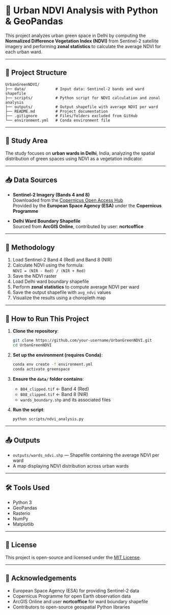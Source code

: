 # 🌿 Urban NDVI Analysis with Python & GeoPandas

This project analyzes urban green space in Delhi by computing the **Normalized Difference Vegetation Index (NDVI)** from Sentinel-2 satellite imagery and performing **zonal statistics** to calculate the average NDVI for each urban ward.

---

## 📁 Project Structure

```
UrbanGreenNDVI/
├── data/             # Input data: Sentinel-2 bands and ward shapefile
├── scripts/          # Python script for NDVI calculation and zonal analysis
├── outputs/          # Output shapefile with average NDVI per ward
├── README.md         # Project documentation
├── .gitignore        # Files/folders excluded from GitHub
└── environment.yml   # Conda environment file
```

---

## 📍 Study Area

The study focuses on **urban wards in Delhi**, India, analyzing the spatial distribution of green spaces using NDVI as a vegetation indicator.

---

## 📥 Data Sources

- **Sentinel-2 Imagery (Bands 4 and 8)**  
  Downloaded from the [Copernicus Open Access Hub](https://scihub.copernicus.eu/)  
  Provided by the **European Space Agency (ESA)** under the **Copernicus Programme**

- **Delhi Ward Boundary Shapefile**  
  Sourced from **ArcGIS Online**, contributed by user: **ncrtcoffice**

---

## 🧪 Methodology

1. Load Sentinel-2 Band 4 (Red) and Band 8 (NIR)
2. Calculate NDVI using the formula:  
   `NDVI = (NIR - Red) / (NIR + Red)`
3. Save the NDVI raster
4. Load Delhi ward boundary shapefile
5. Perform **zonal statistics** to compute average NDVI per ward
6. Save the output shapefile with `avg_ndvi` values
7. Visualize the results using a choropleth map

---

## 🐍 How to Run This Project

1. **Clone the repository**:
   ```bash
   git clone https://github.com/your-username/UrbanGreenNDVI.git
   cd UrbanGreenNDVI
   ```

2. **Set up the environment (requires Conda)**:
   ```bash
   conda env create -f environment.yml
   conda activate greenspace
   ```

3. **Ensure the `data/` folder contains**:
   - `B04_clipped.tif` ← Band 4 (Red)
   - `B08_clipped.tif` ← Band 8 (NIR)
   - `wards_boundary.shp` and its associated files

4. **Run the script**:
   ```bash
   python scripts/ndvi_analysis.py
   ```

---

## 📤 Outputs

- `outputs/wards_ndvi.shp` — Shapefile containing the average NDVI per ward
- A map displaying NDVI distribution across urban wards

---

## 🛠️ Tools Used

- Python 3
- GeoPandas
- Rasterio
- NumPy
- Matplotlib

---

## 📄 License

This project is open-source and licensed under the [MIT License](LICENSE).

---

## 🙏 Acknowledgements

- European Space Agency (ESA) for providing Sentinel-2 data
- Copernicus Programme for open Earth observation data
- ArcGIS Online and user **ncrtcoffice** for ward boundary shapefile
- Contributors to open-source geospatial Python libraries
